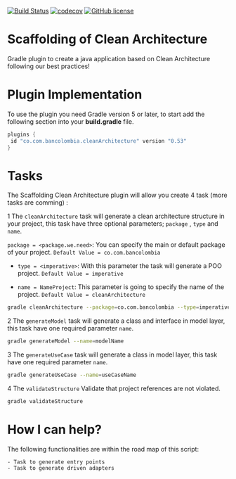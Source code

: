 [![Build Status](https://travis-ci.com/bancolombia/scaffold-clean-architecture.svg?branch=master)](https://travis-ci.com/bancolombia/scaffold-clean-architecture)
[![codecov](https://codecov.io/gh/bancolombia/scaffold-clean-architecture/branch/master/graph/badge.svg)](https://codecov.io/gh/bancolombia/scaffold-clean-architecture)
[![GitHub license](https://img.shields.io/github/license/Naereen/StrapDown.js.svg)](https://github.com/bancolombia/scaffold-clean-architecture/blob/master/LICENSE)
# Scaffolding of Clean Architecture
Gradle plugin to create a java application based on Clean Architecture following our best practices!


Plugin Implementation  
===================
To use the plugin you need Gradle version 5 or later, to start add the following section into your 
**build.gradle** file.

```groovy
plugins {
 id "co.com.bancolombia.cleanArchitecture" version "0.53"
}
```



Tasks
=====
The Scaffolding Clean Architecture plugin will allow you create 4 task (more tasks are comming) :

1 The ```cleanArchitecture``` task will generate a clean architecture structure in your project, this task have three optional parameters; ```package``` , ```type``` and ```name```.

 ```package = <package.we.need>```: You can specify the main or default package of your project. ```Default Value = co.com.bancolombia```

- ```type = <imperative>```: With this parameter the task will generate a POO project. ```Default Value = imperative```

-  ```name = NameProject```: This parameter is going to specify the name of the project. ```Default Value = cleanArchitecture```


```sh
gradle cleanArchitecture --package=co.com.bancolombia --type=imperative --name=NameProject
```

2 The ```generateModel``` task will generate a class and interface in model layer, this task have one required parameter ```name```.
```sh
gradle generateModel --name=modelName
```
3 The ```generateUseCase``` task will generate a class in model layer, this task have one required parameter ```name```.
```sh
gradle generateUseCase --name=useCaseName
 ```

4 The ```validateStructure``` Validate that project references are not violated.
```sh
gradle validateStructure
```



How I can help?
=============
The following functionalities are within the road map of this script:

    - Task to generate entry points
    - Task to generate driven adapters
